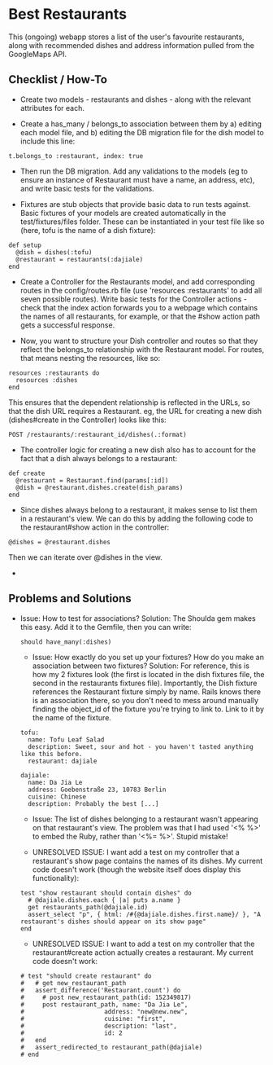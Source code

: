 # Best Restaurants

This (ongoing) webapp stores a list of the user's favourite restaurants, along with recommended dishes and address information pulled from the GoogleMaps API.

## Checklist / How-To

- Create two models - restaurants and dishes - along with the relevant attributes for each.

- Create a has_many / belongs_to association between them by a) editing each model file, and b) editing the DB migration file for the dish model to include this line:
```
t.belongs_to :restaurant, index: true
```

- Then run the DB migration. Add any validations to the models (eg to ensure an instance of Restaurant must have a name, an address, etc), and write basic tests for the validations.

- Fixtures are stub objects that provide basic data to run tests against. Basic fixtures of your models are created automatically in the test/fixtures/files folder. These can be instantiated in your test file like so (here, tofu is the name of a dish fixture):
```
def setup
  @dish = dishes(:tofu)
  @restaurant = restaurants(:dajiale)
end
```  

- Create a Controller for the Restaurants model, and add corresponding routes in the config/routes.rb file (use 'resources :restaurants' to add all seven possible routes). Write basic tests for the Controller actions - check that the index action forwards you to a webpage which contains the names of all restaurants, for example, or that the #show action path gets a successful response.

- Now, you want to structure your Dish controller and routes so that they reflect the belongs_to relationship with the Restaurant model. For routes, that means nesting the resources, like so:
```
resources :restaurants do
  resources :dishes
end
```
This ensures that the dependent relationship is reflected in the URLs, so that the dish URL requires a Restaurant. eg, the URL for creating a new dish (dishes#create in the Controller) looks like this:
```
POST /restaurants/:restaurant_id/dishes(.:format)
```

- The controller logic for creating a new dish also has to account for the fact that a dish always belongs to a restaurant:
```
def create
  @restaurant = Restaurant.find(params[:id])
  @dish = @restaurant.dishes.create(dish_params)
end
```

- Since dishes always belong to a restaurant, it makes sense to list them in a restaurant's view. We can do this by adding the following code to the restaurant#show action in the controller:

```
@dishes = @restaurant.dishes
```

Then we can iterate over @dishes in the view.

- 

## Problems and Solutions

- Issue: How to test for associations?
  Solution: The Shoulda gem makes this easy. Add it to the Gemfile, then you can write:
  ```
  should have_many(:dishes)
  ```

  - Issue: How exactly do you set up your fixtures? How do you make an association between two fixtures?
  Solution: For reference, this is how my 2 fixtures look (the first is located in the dish fixtures file, the second in the restaurants fixtures file). Importantly, the Dish fixture references the Restaurant fixture simply by name. Rails knows there is an association there, so you don't need to mess around manually finding the object_id of the fixture you're trying to link to. Link to it by the name of the fixture.
  ```
  tofu:
    name: Tofu Leaf Salad
    description: Sweet, sour and hot - you haven't tasted anything like this before.
    restaurant: dajiale

  dajiale:
    name: Da Jia Le
    address: Goebenstraße 23, 10783 Berlin
    cuisine: Chinese
    description: Probably the best [...]
  ```

  - Issue: The list of dishes belonging to a restaurant wasn't appearing on that restaurant's view. The problem was that I had used '<% %>' to embed the Ruby, rather than '<%= %>'. Stupid mistake!

  - UNRESOLVED ISSUE: I want add a test on my controller that a restaurant's show page contains the names of its dishes. My current code doesn't work (though the website itself does display this functionality):

  ```
  test "show restaurant should contain dishes" do
    # @dajiale.dishes.each { |a| puts a.name }
    get restaurants_path(@dajiale.id)
    assert_select "p", { html: /#{@dajiale.dishes.first.name}/ }, "A restaurant's dishes should appear on its show page"
  end
  ```
  - UNRESOLVED ISSUE: I want to add a test on my controller that the restaurant#create action actually creates a restaurant. My current code doesn't work:

  ```
  # test "should create restaurant" do
  #   # get new_restaurant_path
  #   assert_difference('Restaurant.count') do
  #     # post new_restaurant_path(id: 152349817)
  #     post restaurant_path, name: "Da Jia Le",
  #                      address: "new@new.new",
  #                      cuisine: "first",
  #                      description: "last",
  #                      id: 2
  #   end
  #   assert_redirected_to restaurant_path(@dajiale)
  # end
  ```
